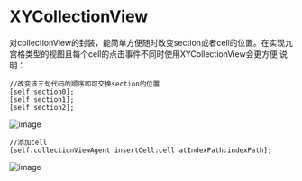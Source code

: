 # XYCollectionView
对collectionView的封装，能简单方便随时改变section或者cell的位置。在实现九宫格类型的视图且每个cell的点击事件不同时使用XYCollectionView会更方便
说明：
```objc
//改变该三句代码的顺序即可交换section的位置
[self section0];
[self section1];
[self section2];
```
![image](https://github.com/xinyuly/XYBannerView/new/master/IMG_0058.png)
```objc
//添加cell
[self.collectionViewAgent insertCell:cell atIndexPath:indexPath];
```
![image](https://github.com/xinyuly/XYBannerView/new/master/IMG_0059.png)
